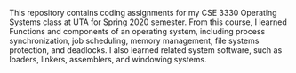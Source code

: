 This repository contains coding assignments for my CSE 3330 Operating Systems class at UTA for Spring 2020 semester. From this course, I learned Functions and components of an operating system, including process synchronization, job scheduling, memory management, file systems protection, and deadlocks. I also learned related system software, such as loaders, linkers, assemblers, and windowing systems.

